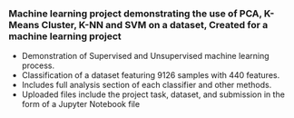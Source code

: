 ### Machine learning project demonstrating the use of PCA, K-Means Cluster, K-NN and SVM on a dataset, Created for a machine learning project
- Demonstration of Supervised and Unsupervised machine learning process.
- Classification of a dataset featuring 9126 samples with 440 features.
- Includes full analysis section of each classifier and other methods.
- Uploaded files include the project task, dataset, and submission in the form of a Jupyter Notebook file